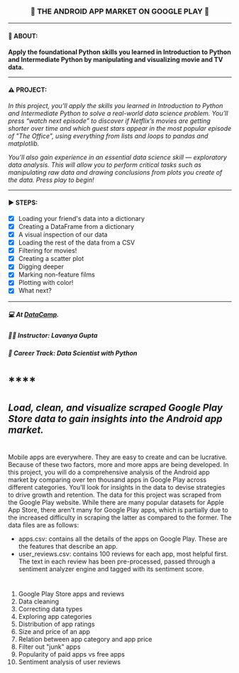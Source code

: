 <h3 align="center"> 
  🚧 THE ANDROID APP MARKET ON GOOGLE PLAY 🚧
</h3>

---
#### 📢 ABOUT:
**Apply the foundational Python skills you learned in Introduction to Python and Intermediate Python by manipulating and visualizing movie and TV data.**

---
#### ⚠️ PROJECT:
*In this project, you’ll apply the skills you learned in Introduction to Python and Intermediate Python to solve a real-world data science problem. You’ll press “watch next episode” to discover if Netflix’s movies are getting shorter over time and which guest stars appear in the most popular episode of "The Office", using everything from lists and loops to pandas and matplotlib.*

*You’ll also gain experience in an essential data science skill — exploratory data analysis. This will allow you to perform critical tasks such as manipulating raw data and drawing conclusions from plots you create of the data. Press play to begin!*

---
#### ▶️ STEPS:
- [x] Loading your friend's data into a dictionary
- [x] Creating a DataFrame from a dictionary
- [x] A visual inspection of our data
- [x] Loading the rest of the data from a CSV
- [x] Filtering for movies!
- [x] Creating a scatter plot
- [x] Digging deeper
- [x] Marking non-feature films
- [x] Plotting with color!
- [x] What next?

---
##### 💻 At <a href="https://www.datacamp.com" target="_blank">DataCamp</a>.
##### 🧑‍🏫 **Instructor**: Lavanya Gupta
##### 📖 **Career Track**: Data Scientist with Python

# ****

## *Load, clean, and visualize scraped Google Play Store data to gain insights into the Android app market.*

#
Mobile apps are everywhere. They are easy to create and can be lucrative. Because of these two factors, more and more apps are being developed. In this project, you will do a comprehensive analysis of the Android app market by comparing over ten thousand apps in Google Play across different categories. You'll look for insights in the data to devise strategies to drive growth and retention. The data for this project was scraped from the Google Play website. While there are many popular datasets for Apple App Store, there aren't many for Google Play apps, which is partially due to the increased difficulty in scraping the latter as compared to the former. The data files are as follows:

- apps.csv: contains all the details of the apps on Google Play. These are the features that describe an app.
- user_reviews.csv: contains 100 reviews for each app, most helpful first. The text in each review has been pre-processed, passed through a sentiment analyzer engine and tagged with its sentiment score.

#
1. Google Play Store apps and reviews
2. Data cleaning
3. Correcting data types
4. Exploring app categories
5. Distribution of app ratings
6. Size and price of an app
7. Relation between app category and app price
8. Filter out "junk" apps
9. Popularity of paid apps vs free apps
10. Sentiment analysis of user reviews

